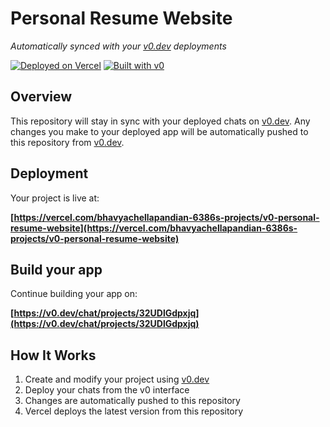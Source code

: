 # Personal Resume Website

*Automatically synced with your [v0.dev](https://v0.dev) deployments*

[![Deployed on Vercel](https://img.shields.io/badge/Deployed%20on-Vercel-black?style=for-the-badge&logo=vercel)](https://vercel.com/bhavyachellapandian-6386s-projects/v0-personal-resume-website)
[![Built with v0](https://img.shields.io/badge/Built%20with-v0.dev-black?style=for-the-badge)](https://v0.dev/chat/projects/32UDlGdpxjq)

## Overview

This repository will stay in sync with your deployed chats on [v0.dev](https://v0.dev).
Any changes you make to your deployed app will be automatically pushed to this repository from [v0.dev](https://v0.dev).

## Deployment

Your project is live at:

**[https://vercel.com/bhavyachellapandian-6386s-projects/v0-personal-resume-website](https://vercel.com/bhavyachellapandian-6386s-projects/v0-personal-resume-website)**

## Build your app

Continue building your app on:

**[https://v0.dev/chat/projects/32UDlGdpxjq](https://v0.dev/chat/projects/32UDlGdpxjq)**

## How It Works

1. Create and modify your project using [v0.dev](https://v0.dev)
2. Deploy your chats from the v0 interface
3. Changes are automatically pushed to this repository
4. Vercel deploys the latest version from this repository